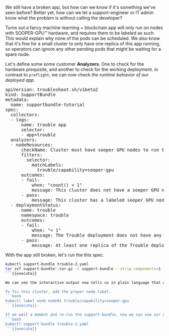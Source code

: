 We still have a broken app, but how can we know if it's something we've seen before?
Better yet, how can we let a support-engineer or IT admin know what the problem is without calling the developer?

Turns out a fancy machine-learning + blockchain app will only run on nodes with SOOPER-GPU™ hardware, and requires them to be labeled as such.
This would explain why none of the pods can be scheduled.
We also know that it's fine for a small cluster to only have one replica of this app running, so operators can ignore any other pending pods that might be waiting for a spare node.

Let's define some some customer **Analyzers**. 
One to check for the hardware prequisite, and another to check for the working deployment.
in contrast to `preflight`, we can now check _the runtime behavior of our deployed app_.

<pre class="file" data-filename="trouble-2.yaml" data-target="replace">apiVersion: troubleshoot.sh/v1beta2
kind: SupportBundle
metadata:
  name: supportbundle-tutorial
spec:
  collectors: 
  - logs:
      name: trouble app
      selector:
      - app=trouble
  analyzers:
  - nodeResources:
      checkName: Cluster must have sooper GPU nodes to run the trouble app
      filters:
        selector:
          matchLabels: 
            trouble/capability=sooper-gpu
      outcomes:
      - fail:
          when: "count() < 1"
          message: This cluster does not have a sooper GPU node and/or node-label.
      - pass:
          message: This cluster has a labeled sooper GPU node.
  - deploymentStatus:
      name: trouble
      namespace: trouble
      outcomes:
      - fail:
          when: "< 1"
          message: The Trouble deployment does not have any ready replicas.
      - pass:
          message: At least one replica of the Trouble deployment is ready.
</pre>

With the app still broken, let's run the this spec.

```bash
kubectl support-bundle trouble-2.yaml
tar zxf support-bundle*.tar.gz -C support-bundle --strip-components=1
```{{execute}}

We can see the interactive output now tells us in plain language that are app won't run without the proper node labels.

To fix this cluster, add the proper node label.
```bash
kubectl label node node01 trouble/capability=sooper-gpu
```{{execute}}.

If we wait a moment and re-run the support-bundle, now we can see our app is running as expected, albeit in a degraded mode because of a strict pod anti-affinity.
```bash
kubectl support-bundle trouble-2.yaml
```{{execute}}
